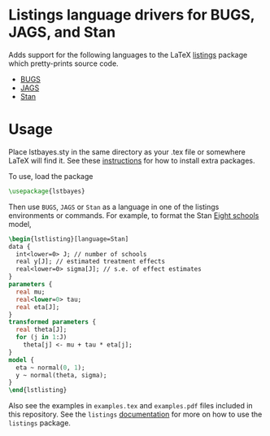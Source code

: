 # Listings language drivers for BUGS, JAGS, and Stan

Adds support for the following languages to the LaTeX
[listings](http://www.ctan.org/tex-archive/macros/latex/contrib/listings/)
package which pretty-prints source code.

- [BUGS](http://www.openbugs.info/w/)
- [JAGS](http://mcmc-jags.sourceforge.net/)
- [Stan](http://code.google.com/p/stan/) 

# Usage

Place lstbayes.sty in the same directory as your .tex file or somewhere LaTeX will find it.
See these [instructions](http://en.wikibooks.org/wiki/LaTeX/Packages/Installing_Extra_Packages) for how to install extra packages.

To use, load the package
```latex
\usepackage{lstbayes}
```
Then use `BUGS`, `JAGS` or `Stan` as a language in one of the listings environments or commands. For example, to format the Stan [Eight schools](https://raw.githubusercontent.com/wiki/stan-dev/rstan/8schools.stan) model,
```latex
\begin{lstlisting}[language=Stan]
data {
  int<lower=0> J; // number of schools 
  real y[J]; // estimated treatment effects
  real<lower=0> sigma[J]; // s.e. of effect estimates 
}
parameters {
  real mu; 
  real<lower=0> tau;
  real eta[J];
}
transformed parameters {
  real theta[J];
  for (j in 1:J)
    theta[j] <- mu + tau * eta[j];
}
model {
  eta ~ normal(0, 1);
  y ~ normal(theta, sigma);
}
\end{lstlisting}
```

Also see the examples in `examples.tex` and `examples.pdf` files included in this repository.
See the `listings` [documentation](https://www.ctan.org/tex-archive/macros/latex/contrib/listings/?la) for more on how to use the `listings` package.


<!--  LocalWords:  lstbayes tex usepackage lstlisting pdf
 -->
